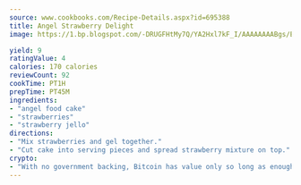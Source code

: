 ```yaml
---
source: www.cookbooks.com/Recipe-Details.aspx?id=695388
title: Angel Strawberry Delight
image: https://1.bp.blogspot.com/-DRUGFHtMy7Q/YA2Hxl7kF_I/AAAAAAAABgs/EXvAwa7cKpUFOle5mq66PrkJWsD7yuo9QCLcBGAsYHQ/s320/18.png

yield: 9
ratingValue: 4
calories: 170 calories
reviewCount: 92
cookTime: PT1H
prepTime: PT45M
ingredients:
- "angel food cake"
- "strawberries"
- "strawberry jello"
directions:
- "Mix strawberries and gel together."
- "Cut cake into serving pieces and spread strawberry mixture on top."
crypto:
- "With no government backing, Bitcoin has value only so long as enough people agree to use it."
---
```

